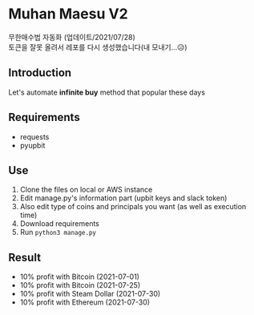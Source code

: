 # Muhan Maesu V2
무한매수법 자동화 (업데이트/2021/07/28)  
토큰을 잘못 올려서 레포를 다시 생성했습니다(내 모내기...😥)  

## Introduction
Let's automate **infinite buy** method that popular these days  

## Requirements
- requests
- pyupbit

## Use
1. Clone the files on local or AWS instance
2. Edit manage.py's information part (upbit keys and slack token)
3. Also edit type of coins and principals you want (as well as execution time)
4. Download requirements
5. Run `python3 manage.py`

## Result
- 10% profit with Bitcoin (2021-07-01)
- 10% profit with Bitcoin (2021-07-25)
- 10% profit with Steam Dollar (2021-07-30)
- 10% profit with Ethereum (2021-07-30)
